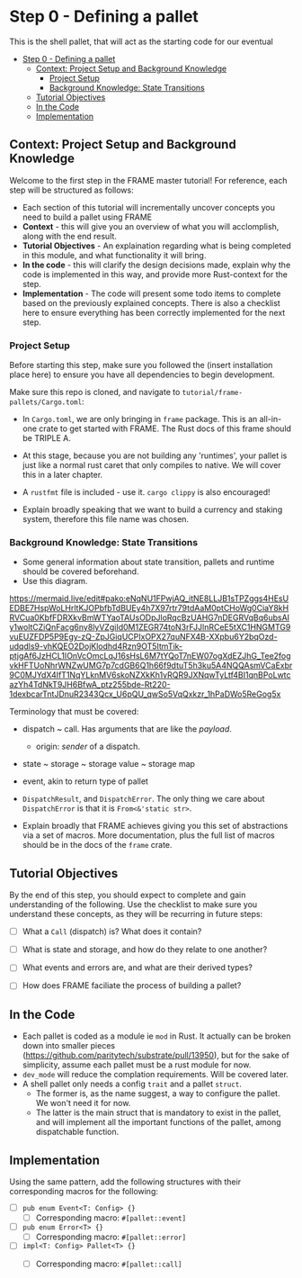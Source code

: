 # Step 0 - Defining a pallet

This is the shell pallet, that will act as the starting code for our eventual 

- [Step 0 - Defining a pallet](#step-0---defining-a-pallet)
  - [Context: Project Setup and Background Knowledge](#context-project-setup-and-background-knowledge)
    - [Project Setup](#project-setup)
    - [Background Knowledge: State Transitions](#background-knowledge-state-transitions)
  - [Tutorial Objectives](#tutorial-objectives)
  - [In the Code](#in-the-code)
  - [Implementation](#implementation)


## Context: Project Setup and Background Knowledge

Welcome to the first step in the FRAME master tutorial!  For reference, each step will be structured as follows: 

- Each section of this tutorial will incrementally uncover concepts you need to build a pallet using FRAME
- **Context** - this will give you an overview of what you will acclomplish, along with the end result.
- **Tutorial Objectives** - An explaination regarding what is being completed in this module, and what functionality it will bring.
- **In the code** - this will clarify the design decisions made, explain why the code is implemented in this way, and provide more Rust-context for the step.
- **Implementation** - The code will present some todo items to complete based on the previously explained concepts.  There is also a checklist here to ensure everything has been correctly implemented for the next step. 

### Project Setup

Before starting this step, make sure you followed the (insert installation place here) to ensure you have all dependencies to begin development. 

Make sure this repo is cloned, and navigate to `tutorial/frame-pallets/Cargo.toml`:

* In `Cargo.toml`, we are only bringing in `frame` package. This is an all-in-one crate to get started with FRAME. The Rust docs of this frame should be TRIPLE A.

* At this stage, because you are not building any 'runtimes', your pallet is just like a normal rust caret that only compiles to native. We will cover this in a later chapter.
  
* A `rustfmt` file is included - use it.  `cargo clippy` is also encouraged!
  
* Explain broadly speaking that we want to build a currency and staking system, therefore this file name was chosen.

### Background Knowledge: State Transitions

* Some general information about state transition, pallets and runtime should be covered beforehand.
* Use this diagram.

https://mermaid.live/edit#pako:eNqNU1FPwjAQ_itNE8LLJB1sTPZggs4HEsUEDBE7HspWoLHrltKJOPbfbTdBUEy4h7X97rtr79tdAaM0ptCHoWg0CiaY8kHRVCua0KbfFDRXkvBmWTYaoTAUsODpJloRqcBzUAHG7nDEGRVqBq6ubsAIy1woltCZiQnFacg6ny8lyVZgiId0M1ZEGR74toN3rFJJlnRCeE5tXC1HNGMTG9vuEUZFDP5P9Egy-zQ-ZpJGiqUCPIxOPX27quNFX4B-XXpbu6Y2bqOzd-udqdls9-vhKQEO2DojKlodhd4Rzn9OT5ItmTik-ptjgAf6JzHCL1IOnVcOmcLqJ16sHsL6M7tYQoT7nEW07ogXdEZJhG_Tee2fogvkHFTUoNhrWNZwUMG7p7cdGB6Q1h66f9dtuT5h3ku5A4NQQAsmVCaExbr9C0MJYdX4IfT1NqYLknMV6skoNZXkKh1vRQR9JXNqwTyLtf4BI1qnBPoLwtcazYh4TdNkT9JH6BfwA_ptz255bde-Rt220-1dexbcarTntJDnuR2343Qcx_U6pQU_qwSo5VqQxkzr_1hPaDWo5ReGog5x

Terminology that must be covered:

* dispatch ~ call. Has arguments that are like the *payload*.
     * origin: *sender* of a dispatch.
* state ~ storage ~ storage value ~ storage map
* event, akin to return type of pallet
* `DispatchResult`, and `DispatchError`. The only thing we care about `DispatchError` is that it is
  `From<&'static str>`.

* Explain broadly that FRAME achieves giving you this set of abstractions via a set of macros. More documentation, plus the full list of macros should be in the docs of the `frame` crate.


## Tutorial Objectives

By the end of this step, you should expect to complete and gain understanding of the following. Use the checklist to make sure you understand these concepts, as they will be recurring in future steps: 

- [ ] What a `Call` (dispatch) is? What does it contain?
- [ ] What is state and storage, and how do they relate to one another?
- [ ] What events and errors are, and what are their derived types?
- [ ] How does FRAME faciliate the process of building a pallet?


## In the Code

* Each pallet is coded as a module ie `mod` in Rust. It actually can be broken down into smaller
pieces (https://github.com/paritytech/substrate/pull/13950), but for the sake of simplicity, assume
each pallet must be a rust module for now.
* `dev_mode` will reduce the complation requirements. Will be covered later.
* A shell pallet only needs a config `trait` and a pallet `struct`.
  * The former is, as the name suggest, a way to configure the pallet. We won't need it for
    now.
  * The latter is the main struct that is mandatory to exist in the pallet, and will implement
	all the important functions of the pallet, among dispatchable function.


## Implementation

Using the same pattern, add the following structures with their corresponding macros for the following:

- [ ] `pub enum Event<T: Config> {}`
  - [ ] Corresponding macro: `#[pallet::event]`
- [ ] `pub enum Error<T> {}`
  - [ ] Corresponding macro: `#[pallet::error]`
- [ ] `impl<T: Config> Pallet<T> {}`
  - [ ] Corresponding macro: `#[pallet::call]`


